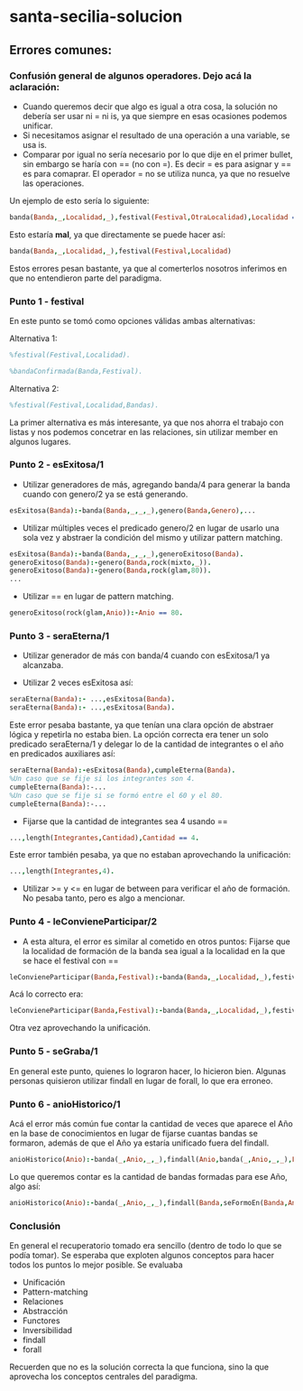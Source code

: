 # santa-secilia-solucion

## Errores comunes:

### Confusión general de algunos operadores. Dejo acá la aclaración:

* Cuando queremos decir que algo es igual a otra cosa, la solución no debería ser usar ni = ni is, ya que siempre en esas ocasiones podemos unificar.
* Si necesitamos asignar el resultado de una operación a una variable, se usa is.
* Comparar por igual no sería necesario por lo que dije en el primer bullet, sin embargo se haría con == (no con =). Es decir = es para asignar y == es para comaprar. El operador = no se utiliza nunca, ya que no resuelve las operaciones.

Un ejemplo de esto sería lo siguiente:

```prolog
banda(Banda,_,Localidad,_),festival(Festival,OtraLocalidad),Localidad == OtraLocalidad
```
Esto estaría **mal**, ya que directamente se puede hacer así:
```prolog
banda(Banda,_,Localidad,_),festival(Festival,Localidad)
```
Estos errores pesan bastante, ya que al comerterlos nosotros inferimos en que no entendieron parte del paradigma.

### Punto 1 - festival

En este punto se tomó como opciones válidas ambas alternativas:

Alternativa 1:
```prolog
%festival(Festival,Localidad).

%bandaConfirmada(Banda,Festival).
```
Alternativa 2:
```prolog
%festival(Festival,Localidad,Bandas).
```

La primer alternativa es más interesante, ya que nos ahorra el trabajo con listas y nos podemos concetrar en las relaciones, sin utilizar member en algunos lugares.

### Punto 2 - esExitosa/1

* Utilizar generadores de más, agregando banda/4 para generar la banda cuando con genero/2 ya se está generando.
```prolog
esExitosa(Banda):-banda(Banda,_,_,_),genero(Banda,Genero),...
```
* Utilizar múltiples veces el predicado genero/2 en lugar de usarlo una sola vez y abstraer la condición del mismo y utilizar pattern matching.
```prolog
esExitosa(Banda):-banda(Banda,_,_,_),generoExitoso(Banda).
generoExitoso(Banda):-genero(Banda,rock(mixto,_)).
generoExitoso(Banda):-genero(Banda,rock(glam,80)).
...
```
* Utilizar == en lugar de pattern matching.
```prolog
generoExitoso(rock(glam,Anio)):-Anio == 80.
```

### Punto 3 - seraEterna/1

* Utilizar generador de más con banda/4 cuando con esExitosa/1 ya alcanzaba.

* Utilizar 2 veces esExitosa así:

```prolog
seraEterna(Banda):- ...,esExitosa(Banda).
seraEterna(Banda):- ...,esExitosa(Banda).
```
Este error pesaba bastante, ya que tenían una clara opción de abstraer lógica y repetirla no estaba bien.
La opción correcta era tener un solo predicado seraEterna/1 y delegar lo de la cantidad de integrantes o el año en predicados auxiliares así:
```prolog
seraEterna(Banda):-esExitosa(Banda),cumpleEterna(Banda).
%Un caso que se fije si los integrantes son 4.
cumpleEterna(Banda):-... 
%Un caso que se fije si se formó entre el 60 y el 80.
cumpleEterna(Banda):-...
```
* Fijarse que la cantidad de integrantes sea 4 usando ==
```prolog
...,length(Integrantes,Cantidad),Cantidad == 4.
```
Este error también pesaba, ya que no estaban aprovechando la unificación:
```prolog
...,length(Integrantes,4).
```
* Utilizar >= y <= en lugar de between para verificar el año de formación.
No pesaba tanto, pero es algo a mencionar.

### Punto 4 - leConvieneParticipar/2

* A esta altura, el error es similar al cometido en otros puntos: Fijarse que la localidad de formación de la banda sea igual a la localidad en la que se hace el festival con ==
```prolog
leConvieneParticipar(Banda,Festival):-banda(Banda,_,Localidad,_),festival(Festival,OtraLocalidad),noParticipa(Banda,Festival), Localidad == OtraLocalidad.
```
Acá lo correcto era:
```prolog
leConvieneParticipar(Banda,Festival):-banda(Banda,_,Localidad,_),festival(Festival,Localidad),noParticipa(Banda,Festival).
```
Otra vez aprovechando la unificación.

### Punto 5 - seGraba/1

En general este punto, quienes lo lograron hacer, lo hicieron bien. Algunas personas quisieron utilizar findall en lugar de forall, lo que era erroneo.

### Punto 6 - anioHistorico/1

Acá el error más común fue contar la cantidad de veces que aparece el Año en la base de conocimientos en lugar de fijarse cuantas bandas se formaron, además de que el Año ya estaría unificado fuera del findall.
```prolog
anioHistorico(Anio):-banda(_,Anio,_,_),findall(Anio,banda(_,Anio,_,_),ListaDeAnios),...
```
Lo que queremos contar es la cantidad de bandas formadas para ese Año, algo así:
```prolog
anioHistorico(Anio):-banda(_,Anio,_,_),findall(Banda,seFormoEn(Banda,Anio),Bandas),...
```

### Conclusión

En general el recuperatorio tomado era sencillo (dentro de todo lo que se podía tomar). Se esperaba que exploten algunos conceptos para hacer todos los puntos lo mejor posible.
Se evaluaba 
* Unificación
* Pattern-matching
* Relaciones
* Abstracción
* Functores
* Inversibilidad
* findall
* forall

Recuerden que no es la solución correcta la que funciona, sino la que aprovecha los conceptos centrales del paradigma.


